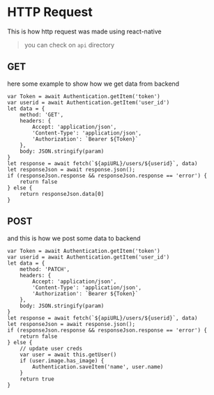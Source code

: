 # HTTP Request
This is how http request was made using react-native
> you can check on `api` directory 

## GET
here some example to show how we get data from backend
```
var Token = await Authentication.getItem('token')
var userid = await Authentication.getItem('user_id')
let data = {
    method: 'GET',
    headers: {
        Accept: 'application/json',
        'Content-Type': 'application/json',
        'Authorization': `Bearer ${Token}`
    },
    body: JSON.stringify(param)
}
let response = await fetch(`${apiURL}/users/${userid}`, data)
let responseJson = await response.json();
if (responseJson.response && responseJson.response == 'error') {
    return false
} else {
    return responseJson.data[0]
}
```



## POST
and this is how we post some data to backend
```
var Token = await Authentication.getItem('token')
var userid = await Authentication.getItem('user_id')
let data = {
    method: 'PATCH',
    headers: {
        Accept: 'application/json',
        'Content-Type': 'application/json',
        'Authorization': `Bearer ${Token}`
    },
    body: JSON.stringify(param)
}
let response = await fetch(`${apiURL}/users/${userid}`, data)
let responseJson = await response.json();
if (responseJson.response && responseJson.response == 'error') {
    return false
} else {
    // update user creds
    var user = await this.getUser()
    if (user.image.has_image) {
        Authentication.saveItem('name', user.name)
    }
    return true
}
```